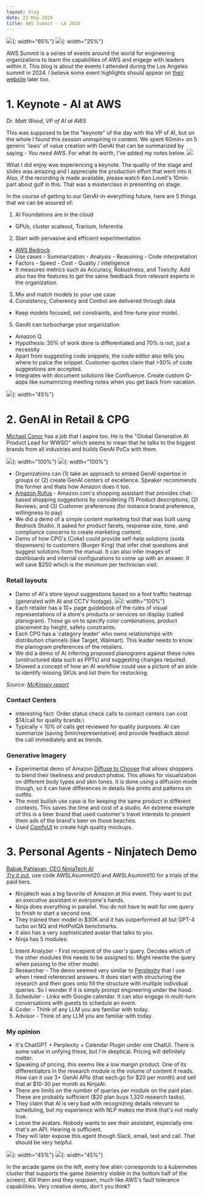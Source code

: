 ```yaml
---
layout: blog
date: 22 May 2024
title: AWS Summit - LA 2024
---
```

![](/blogs/aws_summit_la24_images/keynote.jpg){: width="65%"}
![](/blogs/aws_summit_la24_images/lobby.jpg){: width="25%"}

AWS Summit is a series of events around the world for engineering organizations to learn the capabilities of AWS and engege with leaders within it. This blog is about the events I attended during the Los Angeles summit in 2024. I believe some event highlights should appear on [their website](https://aws.amazon.com/events/summits/los-angeles/) later too.

# 1. Keynote - AI at AWS
_Dr. Matt Wood, VP of AI at AWS_

This was supposed to be the "keynote" of the day with the VP of AI, but on the whole I found this session uninspiring in content. We spent 60min+ on 5 generic 'laws' of value creation with GenAI that can be summarized by saying - _You need AWS_. For what its worth, I've added my notes below.
![](/blogs/aws_summit_la24_images/meme1.jpg)

What I did enjoy was experiencing a keynote. The quality of the stage and slides was amazing and I appreciate the production effort that went into it. Also, if the recording is made available, please watch Ken Lovell's 10min part about golf in this. That was a masterclass in presenting on stage.

In the course of getting to our GenAI-in-everything future, here are 5 things that we can be assured of:
1. AI Foundations are in the cloud
- GPUs, cluster scaleout, Tranium, Inferentia
2. Start with pervasive and efficient experimentation
- [AWS Bedrock](https://aws.amazon.com/bedrock/)
- Use cases
        - Summarization
        - Analysis
        - Reasoning
        - Code interpretation
- Factors
        - Speed
        - Cost
        - Quality / intelligence
- It measures metrics such as Accuracy, Robustness, and Toxicity. Add also has the features to get the same feedback from relevant experts in the organization.
3. Mix and match models to your use case
4. Consistency, Coherency and Control are delivered through data
- Keep models focused, set constraints, and fine-tune your model.
5. GenAI can turbocharge your organization
- Amazon Q
- Hypothesis: 30% of work done is differentiated and 70% is not, just a necessity
- Apart from suggesting code snippets, the code editor also tells you where to palce the snippet. Customer quotes claim that >50% of code suggestions are accepted.
- Integrates with document solutions like Confluence. Create custom Q-apps like sumamrizing meeting notes when you get back from vacation.

![](/blogs/aws_summit_la24_images/shade_on_competitors.jpg){: width="45%"}

# 2. GenAI in Retail & CPG
[Michael Conor](https://www.linkedin.com/in/michael-connor-605256/) has a job that I aspire too. He is the "Global Generative AI Product Lead for WWSO" which seems to mean that he talks to the biggest brands from all industries and builds GenAI PoCs with them.    

![](/blogs/aws_summit_la24_images/industry_applications.png){: width="100%"}
![](/blogs/aws_summit_la24_images/retail_cpg_apps.jpg){: width="100%"}

- Organizations can (1) take an approach to embed GenAI expertise in groups or (2) create GenAI centers of excellence. Speaker recommends the former and thats how Amazon does it too.
- [Amazon Rufus](https://www.aboutamazon.com/news/retail/amazon-rufus) - Amazon.com's shopping assistant that provides chat-based shopping suggestions by considering (1) Product descriptions, (2) Reviews, and (3) Customer preferences (for instance brand preference, willingness to pay)
- We did a demo of a simple content marketing tool that was built using Bedrock Studio. It asked for product facets, response size, tone, and compliance concerns to create marketing content.
- Demo of how CPG's (Coke) could provide self-help solutions (soda dispensers) to customers (Burger King) that infer chat questions and suggest solutions from the manual. It can also infer images of dashboards and internal configurations to come up with an answer. It will save $250 which is the minimum per technician visit.

### Retail layouts
- Demo of AI's store layout suggestions based on a foot traffic heatmap (generated with AI and CCTV footage).
![](/blogs/aws_summit_la24_images/heatmap.jpg){: width="100%"}
- Each retailer has a 10+ page guidebook of the rules of visual representations of a store's products or services on display (called planogram). These go on to specify color combinations, product placement by height, safety constraints.
- Each CPG has a 'category leader' who owns relationships with distribution channels (like Target, Walmart). This leader needs to know the planogram preferences of the retailers.
- We did a demo of AI inferring proposed planograms against these rules (unstructured data such as PPTs) and suggesting changes required.
- Showed a concept of how an AI workflow could use a picture of an aisle to identify missing SKUs and list them for restocking.

_Source: [McKinsey report](https://www.mckinsey.com/~/media/mckinsey/business%20functions/mckinsey%20digital/our%20insights/the%20economic%20potential%20of%20generative%20ai%20the%20next%20productivity%20frontier/the-economic-potential-of-generative-ai-the-next-productivity-frontier.pdf)_

### Contact Centers
- Interesting fact: Order status check calls to contact centers can cost $14/call for quality brands.\
- Typically < 10% of calls get reviewed for quality purposes. AI can summarize (saving 5min/representative) and provide feedback about the call immediately and as trends.

### Generative Imagery
- Experimental demo of Amazon [Diffuse to Choose](https://www.maginative.com/article/virtually-trying-products-in-any-setting-with-amazons-new-ai-tool/) that allows shoppers to blend their likeliness and product photos. This allows for visualization on different body types and skin tones. It is done using a diffusion mode though, so it can have differences in details like prints and patterns on outfits.
- The most bullish use case is for keeping the same product in different contexts. This saves the time and cost of a studio. An extreme example of this is a beer brand that used customer's travel interests to present them ads of the brand's beer on those beaches. 
- Used [ComfyUI](https://github.com/comfyanonymous/ComfyUI/tree/master) to create high quality mockups.

# 3. Personal Agents - Ninjatech Demo
[Babak Pahlavan, CEO NinjaTech AI](https://www.linkedin.com/in/babakp/)<br>
[_Try it out_](https://myninja.ai/), use code AWSLAsummit20 and AWSLAsummit10 for a trials of the paid tiers.

- Ninjatech was a big favorite of Amazon at this event. They want to put an executive assistant in everyone's hands.
- Ninja does everything in parallel. You do not have to wait for one query to finish to start a second one.
- They trained their model in $30K and it has outperformed all but GPT-4 turbo on NQ and HotPotQA benchmarks.
- It also has a very sophisticated avatar that talks to you.
- Ninja has 5 modules:
1. Intent Analyzer - First recepient of the user's query. Decides which of the other modules this needs to be assigned to. Might rewrite the query when passing to the other model.
2. Researcher - The demo seemed very similar to [Perplexity](perplexity.ai) that I use when I need referenced answers. It does start with structuring the research and then goes onto fill the structure with multiple individual queries. So I wonder if it is simply prompt engineering under the hood.
3. Scheduler - Links with Google calendar. It can also engage in multi-turn conversations with guests to schedule an event.
4. Coder - Think of any LLM you are familiar with today.
5. Advisor - Think of any LLM you are familiar with today.

### My opinion
- It's ChatGPT + Perplexity + Calendar Plugin under one ChatUI. There is some value in unfying these, but I'm skeptical. Pricing will definitely matter.
- Speaking of pricing, this seems like a low margin product. One of its differentiators in the research module is the volume of content it reads. How can it use 3+ GenAI APIs (that each go for $20 per month) and sell that at $10-30 per month as NinjaAI.
- There are limits on the number of queries per module on the paid plan. These are probably sufficient ($20 plan buys 1,320 research tasks).
- They claim that AI is very bad with recognizing details relevant to scheduling, but my experience with NLP makes me think that's not really true.
- Loose the avatars. Nobody wants to see their assistant, especially one that's an API. Hearing is sufficient.
- They will later expose this agent though Slack, email, text and call. That should be very helpful.


![](/blogs/aws_summit_la24_images/arcade1.jpg){: width="45%"}
![](/blogs/aws_summit_la24_images/arcade2.jpg){: width="45%"}

In the arcade game on the left, every few alien corresponds to a kubernetes cluster that supports the game (telemtry visible in the bottom half of the screen). Kill them and they respawn, much like AWS's fault tolerance capabilities. Very creative demo, don't you think?